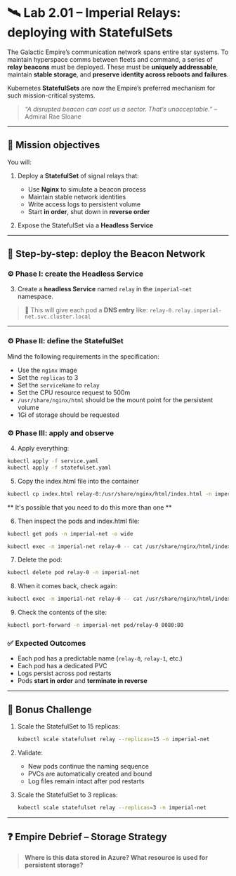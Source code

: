 # 🛰️ Lab 2.01 – Imperial Relays: deploying with StatefulSets

The Galactic Empire’s communication network spans entire star systems. To maintain hyperspace comms between fleets and command, a series of **relay beacons** must be deployed. These must be **uniquely addressable**, maintain **stable storage**, and **preserve identity across reboots and failures**.

Kubernetes **StatefulSets** are now the Empire’s preferred mechanism for such mission-critical systems.

> _“A disrupted beacon can cost us a sector. That’s unacceptable.”_ – Admiral Rae Sloane

---

## 🎯 Mission objectives

You will:

1. Deploy a **StatefulSet** of signal relays that:

   - Use **Nginx** to simulate a beacon process
   - Maintain stable network identities
   - Write access logs to persistent volume
   - Start **in order**, shut down in **reverse order**

2. Expose the StatefulSet via a **Headless Service**

---

## 🧭 Step-by-step: deploy the Beacon Network

### ⚙️ Phase I: create the Headless Service

3. Create a **headless Service** named `relay` in the `imperial-net` namespace.

> 📡 This will give each pod a **DNS entry** like:
> `relay-0.relay.imperial-net.svc.cluster.local`

---

### ⚙️ Phase II: define the StatefulSet

Mind the following requirements in the specification:

- Use the `nginx` image
- Set the `replicas` to 3
- Set the `serviceName` to `relay`
- Set the CPU resource request to 500m
- `/usr/share/nginx/html` should be the mount point for the persistent volume
- 1Gi of storage should be requested

### ⚙️ Phase III: apply and observe

4. Apply everything:

```bash
kubectl apply -f service.yaml
kubectl apply -f statefulset.yaml
```

5. Copy the index.html file into the container

```bash
kubectl cp index.html relay-0:/usr/share/nginx/html/index.html -n imperial-net
```

** It's possible that you need to do this more than one **

6. Then inspect the pods and index.html file:

```bash
kubectl get pods -n imperial-net -o wide

kubectl exec -n imperial-net relay-0 -- cat /usr/share/nginx/html/index.html
```

7. Delete the pod:

```bash
kubectl delete pod relay-0 -n imperial-net
```

8. When it comes back, check again:

```bash
kubectl exec -n imperial-net relay-0 -- cat /usr/share/nginx/html/index.html
```

9. Check the contents of the site:

```bash
kubectl port-forward -n imperial-net pod/relay-0 8080:80
```

### ✅ Expected Outcomes

- Each pod has a predictable name (`relay-0`, `relay-1`, etc.)
- Each pod has a dedicated PVC
- Logs persist across pod restarts
- Pods **start in order** and **terminate in reverse**

---

## 🧪 Bonus Challenge

1. Scale the StatefulSet to 15 replicas:

   ```bash
   kubectl scale statefulset relay --replicas=15 -n imperial-net
   ```

2. Validate:

   - New pods continue the naming sequence
   - PVCs are automatically created and bound
   - Log files remain intact after pod restarts

3. Scale the StatefulSet to 3 replicas:

   ```bash
   kubectl scale statefulset relay --replicas=3 -n imperial-net
   ```

---

## ❓ Empire Debrief – Storage Strategy

> **Where is this data stored in Azure? What resource is used for persistent storage?**
